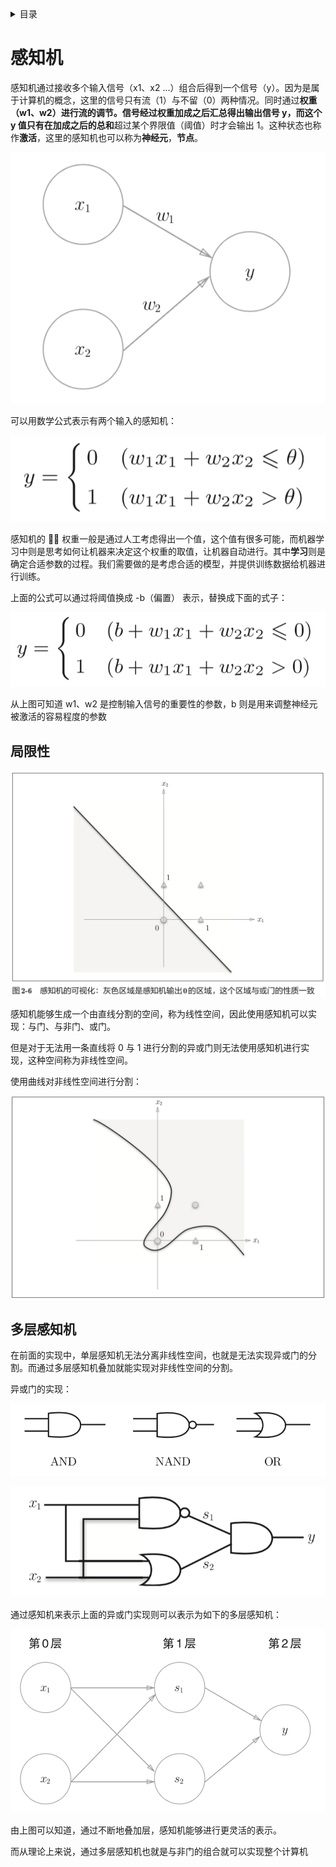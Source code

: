 
<details>
<summary>目录</summary>

- [assets](assets)
- [code](code)

</details>

# 感知机

感知机通过接收多个输入信号（x1、x2 ...）组合后得到一个信号（y）。因为是属于计算机的概念，这里的信号只有流（1）与不留（0）两种情况。同时通过**权重（w1、w2）**进行流的调节。信号经过权重加成之后汇总得出输出信号 y，而这个 y 值只有在加成之后的**总和**超过某个界限值（阈值）时才会输出 1。这种状态也称作**激活**，这里的感知机也可以称为**神经元**，**节点**。

![单个感知机](assets/2018-12-18-23-43-57.png)

可以用数学公式表示有两个输入的感知机：

![公式一](assets/2018-12-18-23-23-21.png)

感知机的  权重一般是通过人工考虑得出一个值，这个值有很多可能，而机器学习中则是思考如何让机器来决定这个权重的取值，让机器自动进行。其中**学习**则是确定合适参数的过程。我们需要做的是考虑合适的模型，并提供训练数据给机器进行训练。

上面的公式可以通过将阈值换成 -b（偏置） 表示，替换成下面的式子：

![公式二](assets/2018-12-18-23-24-59.png)

从上图可知道 w1、w2 是控制输入信号的重要性的参数，b 则是用来调整神经元被激活的容易程度的参数

## 局限性

![线性分割空间](assets/2018-12-18-23-25-52.png)

感知机能够生成一个由直线分割的空间，称为线性空间，因此使用感知机可以实现：与门、与非门、或门。

但是对于无法用一条直线将 0 与 1 进行分割的异或门则无法使用感知机进行实现，这种空间称为非线性空间。

使用曲线对非线性空间进行分割：

![非线性分割空间](assets/2018-12-18-23-27-06.png)

## 多层感知机

在前面的实现中，单层感知机无法分离非线性空间，也就是无法实现异或门的分割。而通过多层感知机叠加就能实现对非线性空间的分割。

异或门的实现：

![各个门的图示](assets/2018-12-18-23-45-57.png)

![异或门的实现](assets/2018-12-18-23-45-21.png)

通过感知机来表示上面的异或门实现则可以表示为如下的多层感知机：

![多层感知机实现异或门](assets/2018-12-18-23-47-01.png)

由上图可以知道，通过不断地叠加层，感知机能够进行更灵活的表示。

而从理论上来说，通过多层感知机也就是与非门的组合就可以实现整个计算机
